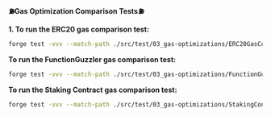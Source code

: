 ****⛽Gas Optimization Comparison Tests⛽****

**1. To run the ERC20 gas comparison test:**

```bash
forge test -vvv --match-path ./src/test/03_gas-optimizations/ERC20GasCompare.t.sol
```

**To run the FunctionGuzzler gas comparison test:**

```bash
forge test -vvv --match-path ./src/test/03_gas-optimizations/FunctionGuzzlerGasCompare.t.sol
```

**To run the Staking Contract gas comparison test:**

```bash
forge test -vvv --match-path ./src/test/03_gas-optimizations/StakingContractGasCompare.t.sol
```

